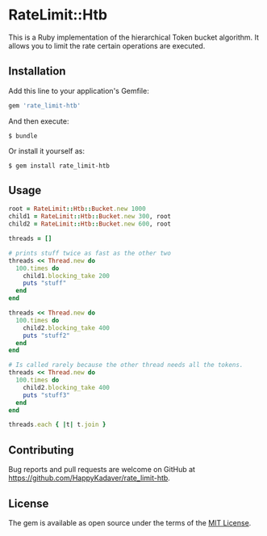 # RateLimit::Htb

This is a Ruby implementation of the hierarchical Token bucket algorithm. It allows you to limit
the rate certain operations are executed. 

## Installation

Add this line to your application's Gemfile:

```ruby
gem 'rate_limit-htb'
```

And then execute:

    $ bundle

Or install it yourself as:

    $ gem install rate_limit-htb

## Usage

```ruby
root = RateLimit::Htb::Bucket.new 1000
child1 = RateLimit::Htb::Bucket.new 300, root
child2 = RateLimit::Htb::Bucket.new 600, root

threads = []

# prints stuff twice as fast as the other two
threads << Thread.new do
  100.times do
    child1.blocking_take 200
    puts "stuff"
  end
end

threads << Thread.new do
  100.times do
    child2.blocking_take 400
    puts "stuff2"
  end
end

# Is called rarely because the other thread needs all the tokens.
threads << Thread.new do
  100.times do
    child2.blocking_take 400
    puts "stuff3"
  end
end

threads.each { |t| t.join }
```

## Contributing

Bug reports and pull requests are welcome on GitHub at https://github.com/HappyKadaver/rate_limit-htb.

## License

The gem is available as open source under the terms of the [MIT License](https://opensource.org/licenses/MIT).
